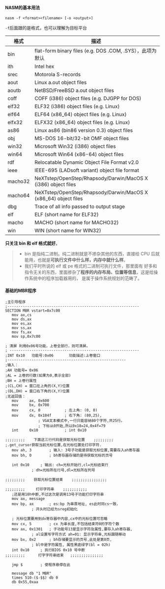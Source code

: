 #### NASM的基本用法

`nasm -f <format><filename> [-o <output>]`

`-f`后面跟的是格式，也可以理解为目标平台

| 格式    | 描述                                                         |
| ------- | ------------------------------------------------------------ |
| bin     | flat-form binary files (e.g. DOS .COM, .SYS），此项为默认    |
| ith     | Intel hex                                                    |
| srec    | Motorola S-records                                           |
| aout    | Linux a.out object files                                     |
| aoutb   | NetBSD/FreeBSD a.out object files                            |
| coff    | COFF (i386) object files (e.g. DJGPP for DOS)                |
| elf32   | ELF32 (i386) object files (e.g. Linux)                       |
| elf64   | ELF64 (x86_64) object files (e.g. Linux)                     |
| elfx32  | ELFX32 (x86_64) object files (e.g. Linux)                    |
| as86    | Linux as86 (bin86 version 0.3) object files                  |
| obj     | MS-DOS 16-bit/32-bit OMF object files                        |
| win32   | Microsoft Win32 (i386) object files                          |
| win64   | Microsoft Win64 (x86-64) object files                        |
| rdf     | Relocatable Dynamic Object File Format v2.0                  |
| ieee    | IEEE-695 (LADsoft variant) object file format                |
| macho32 | NeXTstep/OpenStep/Rhapsody/Darwin/MacOS X (i386) object files |
| macho64 | NeXTstep/OpenStep/Rhapsody/Darwin/MacOS X (x86_64) object files |
| dbg     | Trace of all info passed to output stage                     |
| elf     | ELF (short name for ELF32)                                   |
| macho   | MACHO (short name for MACHO32)                               |
| win     | WIN (short name for WIN32)                                   |

**只关注 bin 和 elf 格式就好**。

> - bin 是指纯二进制。纯二进制就是不掺杂其他的东西，直接给 CPU 后就能用，也就是**可执行文件中什么样，内存中就什么样**。
> - 我们平时所说的 elf 或 pe 格式的二进制可执行文件，那里面有 好多和指令无关的东西，里面掺杂了**程序的内存布局、位置等信息**，这是给操作系统中的程序加载器用的， 是属于操作系统规划的范畴了。

#### 基础的MBR程序

```assembly
;主引导程序
;------------------------------------------------------------
SECTION MBR vstart=0x7c00
   mov ax,cs
   mov ds,ax
   mov es,ax
   mov ss,ax
   mov fs,ax
   mov sp,0x7c00

; 清屏 利用0x06号功能，上卷全部行，则可清屏。
; -----------------------------------------------------------
;INT 0x10   功能号:0x06	   功能描述:上卷窗口
;------------------------------------------------------
;输入：
;AH 功能号= 0x06
;AL = 上卷的行数(如果为0,表示全部)
;BH = 上卷行属性
;(CL,CH) = 窗口左上角的(X,Y)位置
;(DL,DH) = 窗口右下角的(X,Y)位置
;无返回值：
   mov     ax, 0x600
   mov     bx, 0x700
   mov     cx, 0           ; 左上角: (0, 0)
   mov     dx, 0x184f	   ; 右下角: (80,25),
			   ; VGA文本模式中,一行只能容纳80个字符,共25行。
			   ; 下标从0开始,所以0x18=24,0x4f=79
   int     0x10            ; int 0x10

;;;;;;;;;    下面这三行代码是获取光标位置    ;;;;;;;;;
;.get_cursor获取当前光标位置,在光标位置处打印字符.
   mov ah, 3		; 输入: 3号子功能是获取光标位置,需要存入ah寄存器
   mov bh, 0		; bh寄存器存储的是待获取光标的页号

   int 0x10		; 输出: ch=光标开始行,cl=光标结束行
			; dh=光标所在行号,dl=光标所在列号

;;;;;;;;;    获取光标位置结束    ;;;;;;;;;;;;;;;;

;;;;;;;;;     打印字符串    ;;;;;;;;;;;
   ;还是用10h中断,不过这次是调用13号子功能打印字符串
   mov ax, message
   mov bp, ax		; es:bp 为串首地址, es此时同cs一致，
			; 开头时已经为sreg初始化

   ; 光标位置要用到dx寄存器中内容,cx中的光标位置可忽略
   mov cx, 5		; cx 为串长度,不包括结束符0的字符个数
   mov ax, 0x1301	; 子功能号13是显示字符及属性,要存入ah寄存器,
			; al设置写字符方式 ah=01: 显示字符串,光标跟随移动
   mov bx, 0x2		; bh存储要显示的页号,此处是第0页,
			; bl中是字符属性, 属性黑底绿字(bl = 02h)
   int 0x10		; 执行BIOS 0x10 号中断
;;;;;;;;;      打字字符串结束	 ;;;;;;;;;;;;;;;

   jmp $		; 使程序悬停在此

   message db "1 MBR"
   times 510-($-$$) db 0
   db 0x55,0xaa
```

